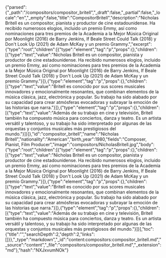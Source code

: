 {"parsed":{"_path":"/compositors/compositor_britell","_draft":false,"_partial":false,"_locale":"en","_empty":false,"title":"CompositorBritell","description":"Nicholas Britell es un compositor, pianista y productor de cine estadounidense. Ha recibido numerosos elogios, incluido un premio Emmy, así como nominaciones para tres premios de la Academia a la Mejor Música Original por Moonlight (2016) de Barry Jenkins, If Beale Street Could Talk (2018) y Don't Look Up (2021) de Adam McKay y un premio Grammy.","excerpt":{"type":"root","children":[{"type":"element","tag":"p","props":{},"children":[{"type":"text","value":"Nicholas Britell es un compositor, pianista y productor de cine estadounidense. Ha recibido numerosos elogios, incluido un premio Emmy, así como nominaciones para tres premios de la Academia a la Mejor Música Original por Moonlight (2016) de Barry Jenkins, If Beale Street Could Talk (2018) y Don't Look Up (2021) de Adam McKay y un premio Grammy."}]},{"type":"element","tag":"p","props":{},"children":[{"type":"text","value":"Britell es conocido por sus scores musicales innovadores y emocionalmente resonantes, que combinan elementos de la música clásica, jazz, electrónica y popular. Su trabajo ha sido alabado por su capacidad para crear atmósferas evocadoras y subrayar la emoción de las historias que narra."}]},{"type":"element","tag":"p","props":{},"children":[{"type":"text","value":"Además de su trabajo en cine y televisión, Britell también ha compuesto música para conciertos, danza y teatro. Es un artista versátil y talentoso, y su trabajo ha sido interpretado por algunas de las orquestas y conjuntos musicales más prestigiosos del mundo."}]}]},"id":"compositor_britell","name":"Nicholas Britell","nationality":"American","birth_year":1980,"fields":"Composer, Pianist, Film Producer","image":"compositors/NicholasBritell.jpg","body":{"type":"root","children":[{"type":"element","tag":"p","props":{},"children":[{"type":"text","value":"Nicholas Britell es un compositor, pianista y productor de cine estadounidense. Ha recibido numerosos elogios, incluido un premio Emmy, así como nominaciones para tres premios de la Academia a la Mejor Música Original por Moonlight (2016) de Barry Jenkins, If Beale Street Could Talk (2018) y Don't Look Up (2021) de Adam McKay y un premio Grammy."}]},{"type":"element","tag":"p","props":{},"children":[{"type":"text","value":"Britell es conocido por sus scores musicales innovadores y emocionalmente resonantes, que combinan elementos de la música clásica, jazz, electrónica y popular. Su trabajo ha sido alabado por su capacidad para crear atmósferas evocadoras y subrayar la emoción de las historias que narra."}]},{"type":"element","tag":"p","props":{},"children":[{"type":"text","value":"Además de su trabajo en cine y televisión, Britell también ha compuesto música para conciertos, danza y teatro. Es un artista versátil y talentoso, y su trabajo ha sido interpretado por algunas de las orquestas y conjuntos musicales más prestigiosos del mundo."}]}],"toc":{"title":"","searchDepth":2,"depth":2,"links":[]}},"_type":"markdown","_id":"content:compositors:compositor_britell.md","_source":"content","_file":"compositors/compositor_britell.md","_extension":"md"},"hash":"NXJxvumNOk"}